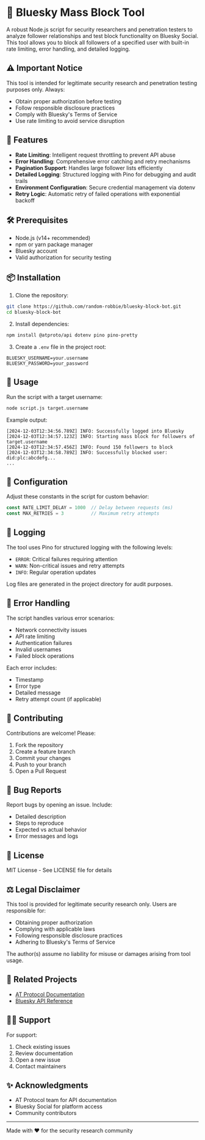 # 🚫 Bluesky Mass Block Tool

A robust Node.js script for security researchers and penetration testers to analyze follower relationships and test block functionality on Bluesky Social. This tool allows you to block all followers of a specified user with built-in rate limiting, error handling, and detailed logging.

## ⚠️ Important Notice

This tool is intended for legitimate security research and penetration testing purposes only. Always:
- Obtain proper authorization before testing
- Follow responsible disclosure practices
- Comply with Bluesky's Terms of Service
- Use rate limiting to avoid service disruption

## 🌟 Features

- **Rate Limiting**: Intelligent request throttling to prevent API abuse
- **Error Handling**: Comprehensive error catching and retry mechanisms
- **Pagination Support**: Handles large follower lists efficiently
- **Detailed Logging**: Structured logging with Pino for debugging and audit trails
- **Environment Configuration**: Secure credential management via dotenv
- **Retry Logic**: Automatic retry of failed operations with exponential backoff

## 🛠️ Prerequisites

- Node.js (v14+ recommended)
- npm or yarn package manager
- Bluesky account
- Valid authorization for security testing

## 📦 Installation

1. Clone the repository:
```bash
git clone https://github.com/random-robbie/bluesky-block-bot.git
cd bluesky-block-bot
```

2. Install dependencies:
```bash
npm install @atproto/api dotenv pino pino-pretty
```

3. Create a `.env` file in the project root:
```env
BLUESKY_USERNAME=your.username
BLUESKY_PASSWORD=your_password
```

## 🚀 Usage

Run the script with a target username:
```bash
node script.js target.username
```

Example output:
```
[2024-12-03T12:34:56.789Z] INFO: Successfully logged into Bluesky
[2024-12-03T12:34:57.123Z] INFO: Starting mass block for followers of target.username
[2024-12-03T12:34:57.456Z] INFO: Found 150 followers to block
[2024-12-03T12:34:58.789Z] INFO: Successfully blocked user: did:plc:abcdefg...
...
```

## 🔧 Configuration

Adjust these constants in the script for custom behavior:

```javascript
const RATE_LIMIT_DELAY = 1000  // Delay between requests (ms)
const MAX_RETRIES = 3          // Maximum retry attempts
```

## 📝 Logging

The tool uses Pino for structured logging with the following levels:
- `ERROR`: Critical failures requiring attention
- `WARN`: Non-critical issues and retry attempts
- `INFO`: Regular operation updates

Log files are generated in the project directory for audit purposes.

## 🔄 Error Handling

The script handles various error scenarios:
- Network connectivity issues
- API rate limiting
- Authentication failures
- Invalid usernames
- Failed block operations

Each error includes:
- Timestamp
- Error type
- Detailed message
- Retry attempt count (if applicable)

## 🤝 Contributing

Contributions are welcome! Please:

1. Fork the repository
2. Create a feature branch
3. Commit your changes
4. Push to your branch
5. Open a Pull Request

## 🐛 Bug Reports

Report bugs by opening an issue. Include:
- Detailed description
- Steps to reproduce
- Expected vs actual behavior
- Error messages and logs

## 📜 License

MIT License - See LICENSE file for details

## ⚖️ Legal Disclaimer

This tool is provided for legitimate security research only. Users are responsible for:
- Obtaining proper authorization
- Complying with applicable laws
- Following responsible disclosure practices
- Adhering to Bluesky's Terms of Service

The author(s) assume no liability for misuse or damages arising from tool usage.

## 🔗 Related Projects

- [AT Protocol Documentation](https://atproto.com/docs)
- [Bluesky API Reference](https://github.com/bluesky-social/atproto)

## 🙋‍♂️ Support

For support:
1. Check existing issues
2. Review documentation
3. Open a new issue
4. Contact maintainers

## ✨ Acknowledgments

- AT Protocol team for API documentation
- Bluesky Social for platform access
- Community contributors

---
Made with ❤️ for the security research community
